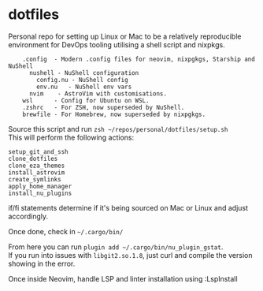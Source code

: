 # dotfiles

Personal repo for setting up Linux or Mac to be a relatively reproducible environment for DevOps tooling utilising a shell script and nixpkgs.  

```
    .config  - Modern .config files for neovim, nixpgkgs, Starship and NuShell  
      nushell - NuShell configuration  
        config.nu - NuShell config  
        env.nu   - NuShell env vars  
      nvim    - AstroVim with customisations.   
    wsl      - Config for Ubuntu on WSL.  
    .zshrc   - For ZSH, now superseded by NuShell.  
    brewfile - For Homebrew, now superseded by nixpgkgs.  
```

Source this script and run `zsh ~/repos/personal/dotfiles/setup.sh`  
This will perform the following actions:   

```
setup_git_and_ssh  
clone_dotfiles  
clone_eza_themes  
install_astrovim  
create_symlinks  
apply_home_manager  
install_nu_plugins 
```  

if/fi statements determine if it's being sourced on Mac or Linux and adjust accordingly.  

Once done, check in `~/.cargo/bin/`  

From here you can run `plugin add ~/.cargo/bin/nu_plugin_gstat`.  
If you run into issues with `libgit2.so.1.8`, just curl and compile the version showing in the error. 

Once inside Neovim, handle LSP and linter installation using :LspInstall  
